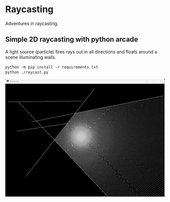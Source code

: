 # Raycasting
Adventures in raycasting.

## Simple 2D raycasting with python arcade
A light source (particle) fires rays out in all directions and floats around a scene illuminating walls. 
```
python -m pip install -r requirements.txt
python ./raycast.py
```
![Screenshot of a raycast.py running](https://github.com/colford/raycasting/blob/main/images/raycast.png)
